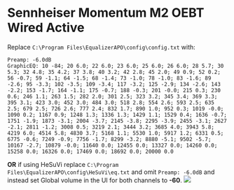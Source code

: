 # Sennheiser Momentum M2 OEBT Wired Active
Replace `C:\Program Files\EqualizerAPO\config\config.txt` with:
```
Preamp: -6.0dB
GraphicEQ: 10 -84; 20 6.0; 22 6.0; 23 6.0; 25 6.0; 26 6.0; 28 5.7; 30 5.3; 32 4.8; 35 4.2; 37 3.8; 40 3.2; 42 2.8; 45 2.0; 49 0.9; 52 0.2; 56 -0.7; 59 -1.1; 64 -1.5; 68 -1.4; 73 -1.0; 78 -1.0; 83 -1.6; 89 -2.6; 95 -3.3; 102 -3.5; 109 -3.4; 117 -3.2; 125 -2.9; 134 -2.6; 143 -2.2; 153 -1.7; 164 -1.1; 175 -0.7; 188 -0.3; 201 -0.0; 215 0.3; 230 0.6; 246 1.1; 263 1.5; 282 2.0; 301 2.5; 323 3.2; 345 3.4; 369 3.3; 395 3.1; 423 3.0; 452 3.0; 484 3.0; 518 2.8; 554 2.6; 593 2.5; 635 2.5; 679 2.5; 726 2.6; 777 2.4; 832 1.7; 890 1.0; 952 0.3; 1019 -0.0; 1090 0.2; 1167 0.9; 1248 1.3; 1336 1.3; 1429 1.1; 1529 0.4; 1636 -0.7; 1751 -1.9; 1873 -3.1; 2004 -3.7; 2145 -3.8; 2295 -3.9; 2455 -3.1; 2627 -2.1; 2811 -1.2; 3008 0.5; 3219 2.1; 3444 3.2; 3685 4.0; 3943 5.8; 4219 6.0; 4514 5.8; 4830 3.7; 5168 1.1; 5530 1.0; 5917 1.2; 6331 0.5; 6775 -0.6; 7249 -0.9; 7756 -1.7; 8299 -3.2; 8880 -5.1; 9502 -5.7; 10167 -2.7; 10879 -0.0; 11640 0.0; 12455 0.0; 13327 0.0; 14260 0.0; 15258 0.0; 16326 0.0; 17469 0.0; 18692 0.0; 20000 0.0
```
**OR** if using HeSuVi replace `C:\Program Files\EqualizerAPO\config\HeSuVi\eq.txt` and omit `Preamp: -6.0dB` and instead set Global volume in the UI for both channels to **-60**.
![](https://raw.githubusercontent.com/jaakkopasanen/AutoEq/master/results/Sonoma%20Model%20One/innerfidelity/onear/Sennheiser%20Momentum%20M2%20OEBT%20Wired%20Active/Sennheiser%20Momentum%20M2%20OEBT%20Wired%20Active.png)